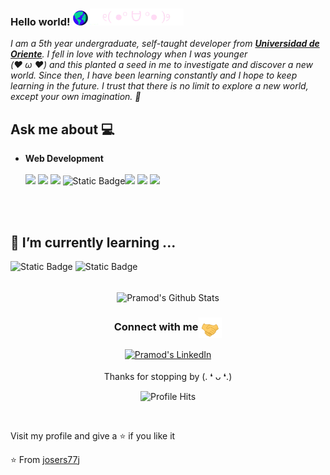 ### Hello world!&nbsp;<img src="https://github.com/josers77j/josers77j/blob/main/assets/world.gif" width="24px"> <img src="https://github.com/josers77j/josers77j/blob/main/assets/kamoji.gif" width="150px"> 
<em>I am a 5th year undergraduate, self-taught developer from <a href=“https://www.univo.edu.sv/”><b>Universidad de Oriente</b></a>. I fell in love with technology when I was younger <br/>(❤️ ω ❤️) and this planted a seed in me to investigate and discover a new world. Since then, I have been learning constantly and I hope to keep learning in the future. I trust that there is no limit to explore a new world, except your own imagination. 🚀</em>
 <br/>
## Ask me about :computer: 


- **Web Development**
	<br/><br/>
  <img src="https://img.shields.io/badge/javascript%20-%23323330.svg?&style=for-the-badge&logo=javascript&logoColor=%23F7DF1E">   <img src="https://img.shields.io/badge/html5%20-%23E34F26.svg?&style=for-the-badge&logo=html5&logoColor=white">   <img src="https://img.shields.io/badge/css3%20-%231572B6.svg?&style=for-the-badge&logo=css3&logoColor=white">  <img alt="Static Badge" src="https://img.shields.io/badge/PHP-%23777BB4?style=for-the-badge&logo=php&logoColor=white&cacheSeconds=30000"><img src="https://img.shields.io/badge/bootstrap%20-%23563D7C.svg?&style=for-the-badge&logo=bootstrap&logoColor=white">   <img src="https://img.shields.io/badge/git%20-%23F05033.svg?&style=for-the-badge&logo=git&logoColor=white"/>   <img src="http://img.shields.io/badge/-VS%20Code-000000?style=for-the-badge&logo=Visual-studio-code&logoColor=blue">

<br/><br/>

## 🌱 I’m currently learning ...
 <img alt="Static Badge" src="https://img.shields.io/badge/Laravel-%23FF2D20?style=for-the-badge&logo=laravel&logoColor=white&cacheSeconds=30000"> <img alt="Static Badge" src="https://img.shields.io/badge/next.JS-%23000?style=for-the-badge&logo=nextdotjs&logoColor=white&cacheSeconds=30000">
<br/>
  <br/>




<p align="center">
<img align="center" src="https://github-readme-stats.vercel.app/api?username=josers77j&show_icons=true&theme=tokyonight" alt="Pramod's Github Stats">
</p>  

<div align="center">
  <h3 align="center">Connect with me<img align="center" src="https://github.com/josers77j/josers77j/blob/main/assets/handshake.gif" height="33px" /></h3> 
</div>
<p align="center">
 <a href="https://www.linkedin.com/in/jose-trejo-3a4337169/" target="blank">
  <img align="center" alt="Pramod's LinkedIn" width="30px" src="https://www.vectorlogo.zone/logos/linkedin/linkedin-icon.svg" /> 
 </a>

  <br/>
  <br/>
  Thanks for stopping by (. ❛ ᴗ ❛.)<br/>
</p>
<p align="center"><img alt="Profile Hits" src="https://hits.seeyoufarm.com/api/count/incr/badge.svg?url=https%3A%2F%2Fgithub.com%2Frajput2107%2F" /></p>

<br/>
<p>
Visit my profile and give a ⭐️ if you like it</p>

⭐️ From [josers77j](https://github.com/josers77j)
